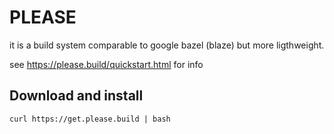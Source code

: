 # PLEASE

it is a build system comparable to google bazel (blaze) but
more ligthweight.

see https://please.build/quickstart.html for info

## Download and install
`curl https://get.please.build | bash`